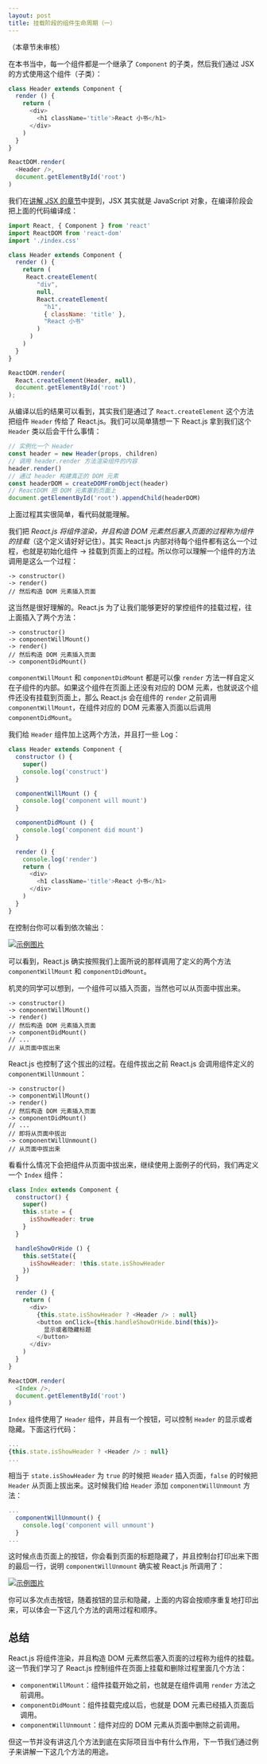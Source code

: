 ```yaml
---
layout: post
title: 挂载阶段的组件生命周期（一）
---
```


（本章节未审核）

在本书当中，每一个组件都是一个继承了 `Component` 的子类，然后我们通过 JSX 的方式使用这个组件（子类）：

```javascript
class Header extends Component {
  render () {
    return (
      <div>
        <h1 className='title'>React 小书</h1>
      </div>
    )
  }
}

ReactDOM.render(
  <Header />,
  document.getElementById('root')
)
```

我们在[讲解 JSX 的章节](/blog/lesson6)中提到，JSX 其实就是 JavaScript 对象，在编译阶段会把上面的代码编译成：

```javascript
import React, { Component } from 'react'
import ReactDOM from 'react-dom'
import './index.css'

class Header extends Component {
  render () {
    return (
     React.createElement(
        "div",
        null,
        React.createElement(
          "h1",
          { className: 'title' },
          "React 小书"
        )
      )
    )
  }
}

ReactDOM.render(
  React.createElement(Header, null), 
  document.getElementById('root')
);
```

从编译以后的结果可以看到，其实我们是通过了 `React.createElement` 这个方法把组件 `Header` 传给了 React.js。我们可以简单猜想一下 React.js 拿到我们这个 `Header` 类以后会干什么事情：

```javascript
// 实例化一个 Header
const header = new Header(props, children)
// 调用 header.render 方法渲染组件的内容
header.render()
// 通过 header 构建真正的 DOM 元素
const headerDOM = createDOMFromObject(header)
// ReactDOM 把 DOM 元素塞到页面上
document.getElementById('root').appendChild(headerDOM)
```

上面过程其实很简单，看代码就能理解。

我们把 *React.js 将组件渲染，并且构造 DOM 元素然后塞入页面的过程称为组件的挂载*（这个定义请好好记住）。其实 React.js 内部对待每个组件都有这么一个过程，也就是初始化组件 -> 挂载到页面上的过程。所以你可以理解一个组件的方法调用是这么一个过程：

```
-> constructor()
-> render()
// 然后构造 DOM 元素插入页面
```

这当然是很好理解的。React.js 为了让我们能够更好的掌控组件的挂载过程，往上面插入了两个方法：

```
-> constructor()
-> componentWillMount()
-> render()
// 然后构造 DOM 元素插入页面
-> componentDidMount()
```

`componentWillMount` 和 `componentDidMount` 都是可以像 `render` 方法一样自定义在子组件的内部。如果这个组件在页面上还没有对应的 DOM 元素，也就说这个组件还没有挂载到页面上，那么 React.js 会在组件的 `render` 之前调用 `componentWillMount`，在组件对应的 DOM 元素塞入页面以后调用 `componentDidMount`。

我们给 `Header` 组件加上这两个方法，并且打一些 Log：

```javascript
class Header extends Component {
  constructor () {
    super()
    console.log('construct')
  }

  componentWillMount () {
    console.log('component will mount')
  }

  componentDidMount () {
    console.log('component did mount')
  }

  render () {
    console.log('render')
    return (
      <div>
        <h1 className='title'>React 小书</h1>
      </div>
    )
  }
}
```

在控制台你可以看到依次输出：

<a href="/assets/img/posts/69676213-FDED-4E60-8142-07599BA10696.png" target="_blank">![示例图片](/assets/img/posts/69676213-FDED-4E60-8142-07599BA10696.png)</a>

可以看到，React.js 确实按照我们上面所说的那样调用了定义的两个方法 `componentWillMount` 和 `componentDidMount`。

机灵的同学可以想到，一个组件可以插入页面，当然也可以从页面中拔出来。

```
-> constructor()
-> componentWillMount()
-> render()
// 然后构造 DOM 元素插入页面
-> componentDidMount()
// ...
// 从页面中拔出来
```

React.js 也控制了这个拔出的过程。在组件拔出之前 React.js 会调用组件定义的 `componentWillUnmount`：

```
-> constructor()
-> componentWillMount()
-> render()
// 然后构造 DOM 元素插入页面
-> componentDidMount()
// ...
// 即将从页面中拔出
-> componentWillUnmount()
// 从页面中拔出来
```

看看什么情况下会把组件从页面中拔出来，继续使用上面例子的代码，我们再定义一个 `Index` 组件：

```javascript
class Index extends Component {
  constructor() {
    super()
    this.state = {
      isShowHeader: true
    }
  }

  handleShowOrHide () {
    this.setState({
      isShowHeader: !this.state.isShowHeader
    })
  }

  render () {
    return (
      <div>
        {this.state.isShowHeader ? <Header /> : null}
        <button onClick={this.handleShowOrHide.bind(this)}>
          显示或者隐藏标题
        </button>
      </div>
    )
  }
}

ReactDOM.render(
  <Index />,
  document.getElementById('root')
)
```

`Index` 组件使用了 `Header` 组件，并且有一个按钮，可以控制 `Header` 的显示或者隐藏。下面这行代码：

```javascript
...
{this.state.isShowHeader ? <Header /> : null}
...
```

相当于 `state.isShowHeader` 为 `true` 的时候把 `Header`  插入页面，`false` 的时候把 `Header` 从页面上拔出来。这时候我们给 `Header` 添加 `componentWillUnmount` 方法：

```javascript
...
  componentWillUnmount() {
    console.log('component will unmount')
  }
...
```

这时候点击页面上的按钮，你会看到页面的标题隐藏了，并且控制台打印出来下图的最后一行，说明 `componentWillUnmount` 确实被 React.js 所调用了：

<a href="/assets/img/posts/B396B6CF-50F1-4C4E-9D16-4E746F15F91F.png" target="_blank">![示例图片](/assets/img/posts/B396B6CF-50F1-4C4E-9D16-4E746F15F91F.png)</a>

你可以多次点击按钮，随着按钮的显示和隐藏，上面的内容会按顺序重复地打印出来，可以体会一下这几个方法的调用过程和顺序。

## 总结
React.js 将组件渲染，并且构造 DOM 元素然后塞入页面的过程称为组件的挂载。这一节我们学习了 React.js 控制组件在页面上挂载和删除过程里面几个方法：

* `componentWillMount`：组件挂载开始之前，也就是在组件调用 `render` 方法之前调用。
* `componentDidMount`：组件挂载完成以后，也就是 DOM 元素已经插入页面后调用。
* `componentWillUnmount`：组件对应的 DOM 元素从页面中删除之前调用。

但这一节并没有讲这几个方法到底在实际项目当中有什么作用，下一节我们通过例子来讲解一下这几个方法的用途。